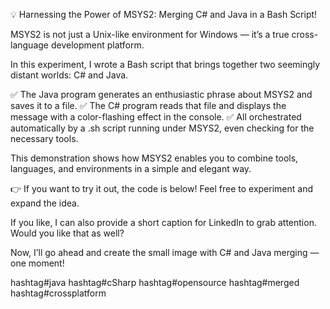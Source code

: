 
💡 Harnessing the Power of MSYS2: Merging C# and Java in a Bash Script!

MSYS2 is not just a Unix-like environment for Windows — it’s a true cross-language development platform.

 In this experiment, I wrote a Bash script that brings together two seemingly distant worlds: C# and Java.

✅ The Java program generates an enthusiastic phrase about MSYS2 and saves it to a file.
 ✅ The C# program reads that file and displays the message with a color-flashing effect in the console.
 ✅ All orchestrated automatically by a .sh script running under MSYS2, even checking for the necessary tools.

This demonstration shows how MSYS2 enables you to combine tools, languages, and environments in a simple and elegant way.

 👉 If you want to try it out, the code is below! Feel free to experiment and expand the idea.

If you like, I can also provide a short caption for LinkedIn to grab attention. Would you like that as well?

Now, I’ll go ahead and create the small image with C# and Java merging — one moment!

hashtag#java hashtag#cSharp hashtag#opensource hashtag#merged hashtag#crossplatform
